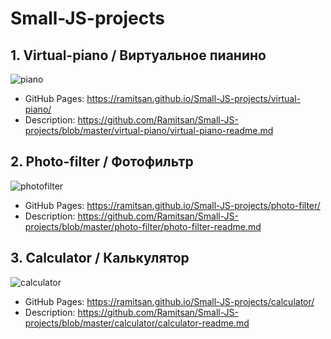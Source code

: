 # Small-JS-projects

## 1. Virtual-piano / Виртуальное пианино

![piano](https://user-images.githubusercontent.com/45296707/120938659-96538600-c71c-11eb-8038-ca277fb996fb.jpg)

* GitHub Pages: https://ramitsan.github.io/Small-JS-projects/virtual-piano/
* Description: https://github.com/Ramitsan/Small-JS-projects/blob/master/virtual-piano/virtual-piano-readme.md


## 2. Photo-filter / Фотофильтр

![photofilter](https://user-images.githubusercontent.com/45296707/120938673-b125fa80-c71c-11eb-9a02-2a1f4f76635b.jpg)

* GitHub Pages: https://ramitsan.github.io/Small-JS-projects/photo-filter/
* Description: https://github.com/Ramitsan/Small-JS-projects/blob/master/photo-filter/photo-filter-readme.md

## 3. Calculator / Калькулятор

![calculator](https://user-images.githubusercontent.com/45296707/120938686-c569f780-c71c-11eb-974d-b6abe54e62ed.jpg)

* GitHub Pages: https://ramitsan.github.io/Small-JS-projects/calculator/
* Description: https://github.com/Ramitsan/Small-JS-projects/blob/master/calculator/calculator-readme.md




